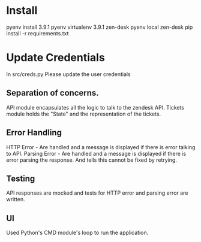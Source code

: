 # Install
pyenv install 3.9.1
pyenv virtualenv 3.9.1 zen-desk
pyenv local zen-desk
pip install -r requirements.txt

# Update Credentials
In src/creds.py
Please update the user credentials


## Separation of concerns.
API module encapsulates all the logic to talk to the zendesk API.
Tickets module holds the "State" and the representation of the tickets.

## Error Handling
HTTP Error - Are handled and a message is displayed if there is error talking to API.
Parsing Error - Are handled and a message is displayed if there is error parsing the response. And tells this cannot be fixed by retrying.

## Testing
API responses are mocked and tests for HTTP error and parsing error are written.

## UI
Used Python's CMD module's loop to run the application.
